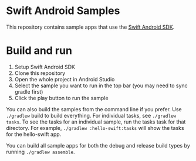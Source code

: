 # Swift Android Samples

This repository contains sample apps that use the [Swift Android SDK](https://github.com/swift-android-sdk/swift-android-sdk/releases).

# Build and run

1. Setup Swift Android SDK
2. Clone this repository
3. Open the whole project in Android Studio
4. Select the sample you want to run in the top bar (you may need to sync gradle first)
5. Click the play button to run the sample


You can also build the samples from the command line if you prefer. Use `./gradlew` build to build everything. For individual tasks, see `./gradlew tasks`. To see the tasks for an individual sample, run the tasks task for that directory. For example, `./gradlew :hello-swift:tasks` will show the tasks for the hello-swift app.

You can build all sample apps for both the debug and release build types by running `./gradlew assemble`.

